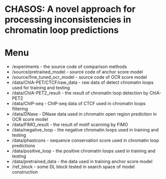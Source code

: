 CHASOS: A novel approach for processing inconsistencies in chromatin loop predictions
===

# Menu
* /experiments - the source code of comparison methods
* /source/pretrained_model - source code of anchor score model
* /source/fine_tuned_ocr_model - source code of OCR score model
* /data/ChIA-PET/CTCF/raw_data - raw data of detect chromatin loops used for training and testing
* /data/ChIA-PET2_result - the result of chromatin loop detection by ChIA-PET2
* /data/ChIP-seq - ChIP-seq data of CTCF used in chromatin loops filtering
* /data/DNase - DNase data used in chromatin open region prediction in OCR score model
* /data/FIMO_result - the result of motif scanning by FIMO
* /data/negative_loop - the negative chromatin loops used in training and testing
* /data/phastcons - sequence conservation score used in chromatin loop predictions
* /data/positive_loop - the positive chromatin loops used in training and testing
* /data/pretrained_data - the data used in training anchor score model
* /ref_block - some DL block tested in search space of model construction

